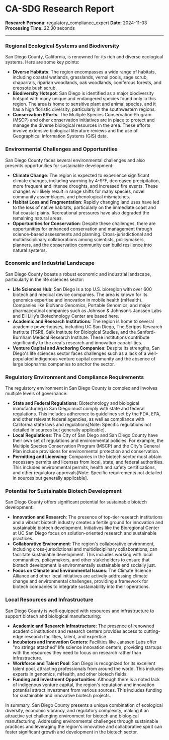 # CA-SDG Research Report

**Research Persona:** regulatory_compliance_expert
**Date:** 2024-11-03
**Processing Time:** 22.30 seconds

---

### Regional Ecological Systems and Biodiversity

San Diego County, California, is renowned for its rich and diverse ecological systems. Here are some key points:

- **Diverse Habitats**: The region encompasses a wide range of habitats, including coastal wetlands, grasslands, vernal pools, sage scrub, chaparrals, riparian woodlands, oak woodlands, coniferous forests, and creosote bush scrub.
- **Biodiversity Hotspot**: San Diego is identified as a major biodiversity hotspot with many unique and endangered species found only in this region. The area is home to sensitive plant and animal species, and it has a high floristic diversity, particularly in the southwestern regions.
- **Conservation Efforts**: The Multiple Species Conservation Program (MSCP) and other conservation initiatives are in place to protect and manage the diverse biological resources in the area. These efforts involve extensive biological literature reviews and the use of Geographical Information Systems (GIS) data.

### Environmental Challenges and Opportunities

San Diego County faces several environmental challenges and also presents opportunities for sustainable development:

- **Climate Change**: The region is expected to experience significant climate changes, including warming by 4-9°F, decreased precipitation, more frequent and intense droughts, and increased fire events. These changes will likely result in range shifts for many species, novel community assemblages, and phenological mismatches.
- **Habitat Loss and Fragmentation**: Rapidly changing land uses have led to the loss of native habitats, particularly on the immediate coast and flat coastal plains. Recreational pressures have also degraded the remaining natural areas.
- **Opportunities for Conservation**: Despite these challenges, there are opportunities for enhanced conservation and management through science-based assessments and planning. Cross-jurisdictional and multidisciplinary collaborations among scientists, policymakers, planners, and the conservation community can build resilience into natural systems.

### Economic and Industrial Landscape

San Diego County boasts a robust economic and industrial landscape, particularly in the life sciences sector:

- **Life Sciences Hub**: San Diego is a top U.S. bioregion with over 600 biotech and medical device companies. The area is known for its genomics expertise and innovation in mobile health (mHealth). Companies like BioNano Genomics, Portable Genomics, and major pharmaceutical companies such as Johnson & Johnson’s Janssen Labs and Eli Lilly’s Biotechnology Center are based here.
- **Academic and Research Institutions**: The region is home to several academic powerhouses, including UC San Diego, The Scripps Research Institute (TSRI), Salk Institute for Biological Studies, and the Sanford-Burnham Medical Research Institute. These institutions contribute significantly to the area's research and innovation capabilities.
- **Venture Capital and Anchoring Companies**: Despite its strengths, San Diego's life sciences sector faces challenges such as a lack of a well-populated indigenous venture capital community and the absence of large biopharma companies to anchor the sector.

### Regulatory Environment and Compliance Requirements

The regulatory environment in San Diego County is complex and involves multiple levels of governance:

- **State and Federal Regulations**: Biotechnology and biological manufacturing in San Diego must comply with state and federal regulations. This includes adherence to guidelines set by the FDA, EPA, and other relevant federal agencies, as well as compliance with California state laws and regulations[Note: Specific regulations not detailed in sources but generally applicable].
- **Local Regulations**: The City of San Diego and San Diego County have their own set of regulations and environmental policies. For example, the Multiple Species Conservation Program (MSCP) and the City's General Plan include provisions for environmental protection and conservation.
- **Permitting and Licensing**: Companies in the biotech sector must obtain necessary permits and licenses from local, state, and federal authorities. This includes environmental permits, health and safety certifications, and other regulatory approvals[Note: Specific requirements not detailed in sources but generally applicable].

### Potential for Sustainable Biotech Development

San Diego County offers significant potential for sustainable biotech development:

- **Innovation and Research**: The presence of top-tier research institutions and a vibrant biotech industry creates a fertile ground for innovation and sustainable biotech development. Initiatives like the Bioregional Center at UC San Diego focus on solution-oriented research and sustainable practices.
- **Collaborative Environment**: The region's collaborative environment, including cross-jurisdictional and multidisciplinary collaborations, can facilitate sustainable development. This includes working with local communities, policymakers, and other stakeholders to ensure that biotech development is environmentally sustainable and socially just.
- **Focus on Climate and Environmental Issues**: The Climate Science Alliance and other local initiatives are actively addressing climate change and environmental challenges, providing a framework for biotech companies to integrate sustainability into their operations.

### Local Resources and Infrastructure

San Diego County is well-equipped with resources and infrastructure to support biotech and biological manufacturing:

- **Academic and Research Infrastructure**: The presence of renowned academic institutions and research centers provides access to cutting-edge research facilities, talent, and expertise.
- **Incubators and Innovation Centers**: Facilities like Janssen Labs offer "no strings attached" life science innovation centers, providing startups with the resources they need to focus on research rather than infrastructure.
- **Workforce and Talent Pool**: San Diego is recognized for its excellent talent pool, attracting professionals from around the world. This includes experts in genomics, mHealth, and other biotech fields.
- **Funding and Investment Opportunities**: Although there is a noted lack of indigenous venture capital, the region's reputation and innovation potential attract investment from various sources. This includes funding for sustainable and innovative biotech projects.

In summary, San Diego County presents a unique combination of ecological diversity, economic vibrancy, and regulatory complexity, making it an attractive yet challenging environment for biotech and biological manufacturing. Addressing environmental challenges through sustainable practices and leveraging the region's innovative and collaborative spirit can foster significant growth and development in the biotech sector.